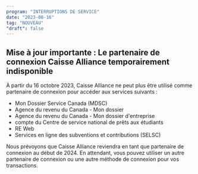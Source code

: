 ```yaml
---
program: "INTERRUPTIONS DE SERVICE"
date: "2023-08-16"
tag: "NOUVEAU"
"draft": false
---
```


## Mise à jour importante : Le partenaire de connexion Caisse Alliance temporairement indisponible 

À partir du 16 octobre 2023, Caisse Alliance ne peut plus être utilisé comme partenaire de connexion pour accéder aux services suivants :

- Mon Dossier Service Canada (MDSC)
- Agence du revenu du Canada - Mon dossier
- Agence du revenu du Canada - Mon dossier d'entreprise
- compte du Centre de service national de prêts aux étudiants
- RE Web
- Services en ligne des subventions et contributions (SELSC)

Nous prévoyons que Caisse Alliance reviendra en tant que partenaire de connexion au début de 2024. En attendant, vous pouvez utiliser un autre partenaire de connexion ou une autre méthode de connexion pour vos transactions.